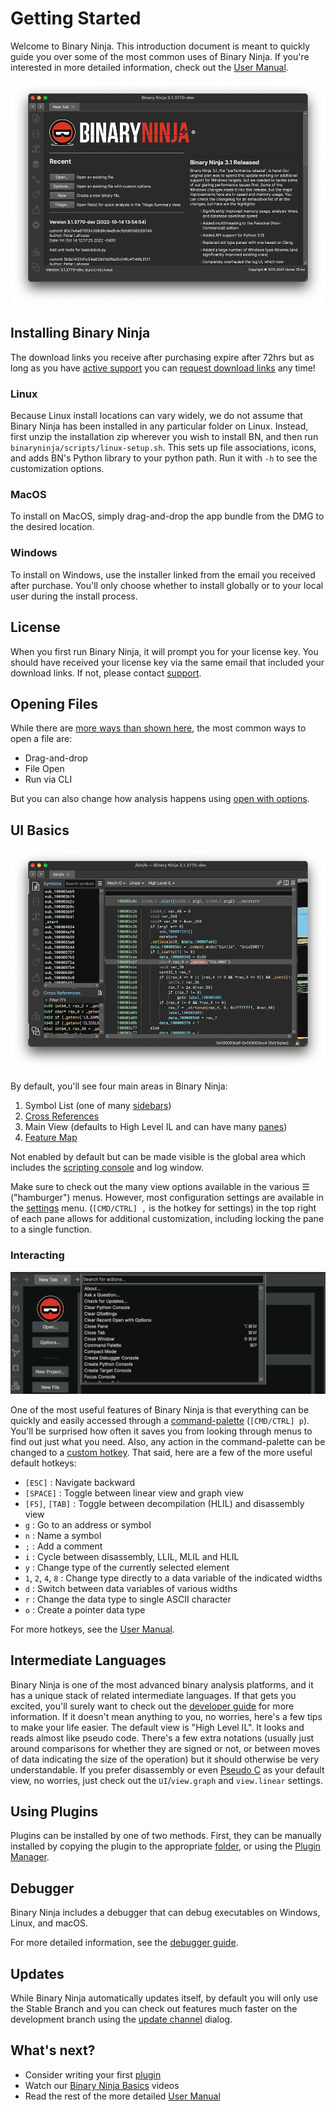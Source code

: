 # Getting Started

Welcome to Binary Ninja. This introduction document is meant to quickly guide you over some of the most common uses of Binary Ninja. If you're interested in more detailed information, check out the [User Manual](guide/index.md).

![main](./img/main.png "Main")
## Installing Binary Ninja

The download links you receive after purchasing expire after 72hrs but as long as you have [active support](https://binary.ninja/faq/#updates) you can [request download links](https://binary.ninja/recover/) any time!
### Linux

Because Linux install locations can vary widely, we do not assume that Binary Ninja has been installed in any particular folder on Linux. Instead, first unzip the installation zip wherever you wish to install BN, and then run `binaryninja/scripts/linux-setup.sh`. This sets up file associations, icons, and adds BN's Python library to your python path. Run it with `-h` to see the customization options.
### MacOS

To install on MacOS, simply drag-and-drop the app bundle from the DMG to the desired location.

### Windows

To install on Windows, use the installer linked from the email you received after purchase. You'll only choose whether to install globally or to your local user during the install process.

## License

When you first run Binary Ninja, it will prompt you for your license key. You should have received your license key via the same email that included your download links. If not, please contact [support](https://binary.ninja/support).

## Opening Files

While there are [more ways than shown here](./guide/index.md#loading-files), the most common ways to open a file are:

 - Drag-and-drop
 - File Open
 - Run via CLI

But you can also change how analysis happens using [open with options](./guide/index.md#loading-files).

## UI Basics

![Overview](./img/overview.png "Overview")

By default, you'll see four main areas in Binary Ninja:

1. Symbol List (one of many [sidebars](./guide/index.md#the-sidebar))
1. [Cross References](./guide/index.md#cross-references-pane)
1. Main View (defaults to High Level IL and can have many [panes](./guide/index.md#tiling-panes))
1. [Feature Map](guide/index.md#feature-map)

Not enabled by default but can be made visible is the global area which includes the [scripting console](guide/index.md#script-python-console) and log window.

Make sure to check out the many view options available in the various ☰ ("hamburger") menus. However, most configuration settings are available in the [settings](./guide/index.md#settings) menu. (`[CMD/CTRL] ,` is the hotkey for settings)
 in the top right of each pane allows for additional customization, including locking the pane to a single function.

### Interacting

![command palette](./img/command-palette.png "Command Palette")

One of the most useful features of Binary Ninja is that everything can be quickly and easily accessed through a [command-palette](./guide/index.md#command-palette) (`[CMD/CTRL] p`). You'll be surprised how often it saves you from looking through menus to find out just what you need. Also, any action in the command-palette can be changed to a [custom hotkey](./guide/index.md#custom-hotkeys). That said, here are a few of the more useful default hotkeys:

 - `[ESC]` : Navigate backward
 - `[SPACE]` : Toggle between linear view and graph view
 - `[F5]`, `[TAB]` : Toggle between decompilation (HLIL) and disassembly view
 - `g` : Go to an address or symbol
 - `n` : Name a symbol
 - `;` : Add a comment
 - `i` : Cycle between disassembly, LLIL, MLIL and HLIL
 - `y` : Change type of the currently selected element
 - `1`, `2`, `4`, `8` : Change type directly to a data variable of the indicated widths
 - `d` : Switch between data variables of various widths
 - `r` : Change the data type to single ASCII character
 - `o` : Create a pointer data type

For more hotkeys, see the [User Manual](./guide/index.md).


## Intermediate Languages

Binary Ninja is one of the most advanced binary analysis platforms, and it has a unique stack of related intermediate languages. If that gets you excited, you'll surely want to check out the [developer guide](./dev/bnil-overview.md) for more information. If it doesn't mean anything to you, no worries, here's a few tips to make your life easier. The default view is "High Level IL". It looks and reads almost like pseudo code. There's a few extra notations (usually just around comparisons for whether they are signed or not, or between moves of data indicating the size of the operation) but it should otherwise be very understandable. If you prefer disassembly or even [Pseudo C](./guide/index.md#pseudo-c) as your default view, no worries, just check out the `UI`/`view.graph` and `view.linear` settings.

## Using Plugins

Plugins can be installed by one of two methods. First, they can be manually installed by copying the plugin to the appropriate [folder](./guide/index.md#user-folder), or using the [Plugin Manager](./guide/plugins.md#plugin-manager).

## Debugger

Binary Ninja includes a debugger that can debug executables on Windows, Linux, and macOS.

For more detailed information, see the [debugger guide](./guide/debugger.md).

## Updates

While Binary Ninja automatically updates itself, by default you will only use the Stable Branch and you can check out features much faster on the development branch using the [update channel](./guide/index.md#updates) dialog.

## What's next?

- Consider writing your first [plugin](./dev/index.md)
- Watch our [Binary Ninja Basics](https://www.youtube.com/watch?v=xKBQatwshs0&list=PLCVV6Y9LmwOgqqT5obf0OmN9fp5495bLr) videos
- Read the rest of the more detailed [User Manual](./guide/index.md)